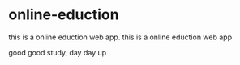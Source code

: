 # online-eduction
this is a online eduction web app.
this is a online eduction web app

good good study, day day up
